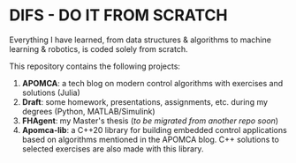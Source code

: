 # DIFS - DO IT FROM SCRATCH

Everything I have learned, from data structures & algorithms to machine learning & robotics, is coded solely from scratch.

This repository contains the following projects:

1. **APOMCA**: a tech blog on modern control algorithms with exercises and solutions (Julia)
2. **Draft**: some homework, presentations, assignments, etc. during my degrees (Python, MATLAB/Simulink)
3. **FHAgent**: my Master's thesis (*to be migrated from another repo soon*)
4. **Apomca-lib**: a C++20 library for building embedded control applications based on algorithms mentioned in the APOMCA blog. C++ solutions to selected exercises are also made with this library.
